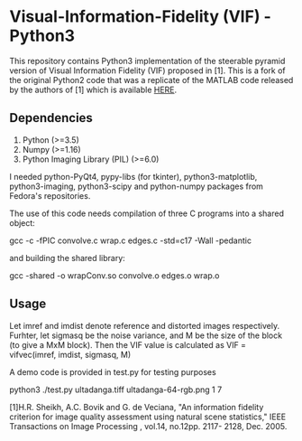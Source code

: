 # Visual-Information-Fidelity (VIF) - Python3

This repository contains Python3 implementation of the steerable pyramid version of Visual Information Fidelity (VIF) proposed in [1]. This is a fork of the original Python2 code that was a replicate of the MATLAB code released by the authors of [1] which is available [HERE](http://live.ece.utexas.edu/research/Quality/ifcvec_release.zip).

## Dependencies
1) Python (>=3.5)
2) Numpy (>=1.16)
3) Python Imaging Library (PIL) (>=6.0)

I needed python-PyQt4, pypy-libs (for tkinter), python3-matplotlib, python3-imaging, python3-scipy and python-numpy packages from Fedora's repositories.

The use of this code needs compilation of three C programs into a shared object:

gcc -c -fPIC  convolve.c wrap.c edges.c -std=c17 -Wall -pedantic

and building the shared library:

gcc -shared -o wrapConv.so convolve.o edges.o wrap.o

## Usage
Let imref and imdist denote reference and distorted images respectively. Furhter, let sigmasq be the noise variance, and M be the size of the block (to give a MxM block).  Then the VIF value is calculated as
VIF = vifvec(imref, imdist, sigmasq, M)


A demo code is provided in test.py for testing purposes

python3 ./test.py ultadanga.tiff ultadanga-64-rgb.png 1 7

[1]H.R. Sheikh, A.C. Bovik and G. de Veciana, "An information fidelity criterion for image quality assessment using natural scene statistics," IEEE Transactions on Image Processing , vol.14, no.12pp. 2117- 2128, Dec. 2005.
